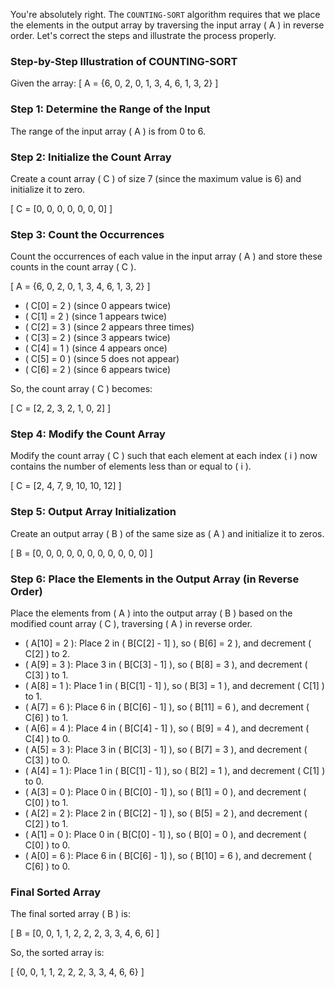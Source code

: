 You're absolutely right. The `COUNTING-SORT` algorithm requires that we place the elements in the output array by traversing the input array \( A \) in reverse order. Let's correct the steps and illustrate the process properly.

### Step-by-Step Illustration of COUNTING-SORT

Given the array:
\[ A = \{6, 0, 2, 0, 1, 3, 4, 6, 1, 3, 2\} \]

### Step 1: Determine the Range of the Input
The range of the input array \( A \) is from 0 to 6.

### Step 2: Initialize the Count Array
Create a count array \( C \) of size 7 (since the maximum value is 6) and initialize it to zero.

\[ C = [0, 0, 0, 0, 0, 0, 0] \]

### Step 3: Count the Occurrences
Count the occurrences of each value in the input array \( A \) and store these counts in the count array \( C \).

\[ A = \{6, 0, 2, 0, 1, 3, 4, 6, 1, 3, 2\} \]

- \( C[0] = 2 \) (since 0 appears twice)
- \( C[1] = 2 \) (since 1 appears twice)
- \( C[2] = 3 \) (since 2 appears three times)
- \( C[3] = 2 \) (since 3 appears twice)
- \( C[4] = 1 \) (since 4 appears once)
- \( C[5] = 0 \) (since 5 does not appear)
- \( C[6] = 2 \) (since 6 appears twice)

So, the count array \( C \) becomes:

\[ C = [2, 2, 3, 2, 1, 0, 2] \]

### Step 4: Modify the Count Array
Modify the count array \( C \) such that each element at each index \( i \) now contains the number of elements less than or equal to \( i \).

\[ C = [2, 4, 7, 9, 10, 10, 12] \]

### Step 5: Output Array Initialization
Create an output array \( B \) of the same size as \( A \) and initialize it to zeros.

\[ B = [0, 0, 0, 0, 0, 0, 0, 0, 0, 0, 0] \]

### Step 6: Place the Elements in the Output Array (in Reverse Order)
Place the elements from \( A \) into the output array \( B \) based on the modified count array \( C \), traversing \( A \) in reverse order.

- \( A[10] = 2 \): Place 2 in \( B[C[2] - 1] \), so \( B[6] = 2 \), and decrement \( C[2] \) to 2.
- \( A[9] = 3 \): Place 3 in \( B[C[3] - 1] \), so \( B[8] = 3 \), and decrement \( C[3] \) to 1.
- \( A[8] = 1 \): Place 1 in \( B[C[1] - 1] \), so \( B[3] = 1 \), and decrement \( C[1] \) to 1.
- \( A[7] = 6 \): Place 6 in \( B[C[6] - 1] \), so \( B[11] = 6 \), and decrement \( C[6] \) to 1.
- \( A[6] = 4 \): Place 4 in \( B[C[4] - 1] \), so \( B[9] = 4 \), and decrement \( C[4] \) to 0.
- \( A[5] = 3 \): Place 3 in \( B[C[3] - 1] \), so \( B[7] = 3 \), and decrement \( C[3] \) to 0.
- \( A[4] = 1 \): Place 1 in \( B[C[1] - 1] \), so \( B[2] = 1 \), and decrement \( C[1] \) to 0.
- \( A[3] = 0 \): Place 0 in \( B[C[0] - 1] \), so \( B[1] = 0 \), and decrement \( C[0] \) to 1.
- \( A[2] = 2 \): Place 2 in \( B[C[2] - 1] \), so \( B[5] = 2 \), and decrement \( C[2] \) to 1.
- \( A[1] = 0 \): Place 0 in \( B[C[0] - 1] \), so \( B[0] = 0 \), and decrement \( C[0] \) to 0.
- \( A[0] = 6 \): Place 6 in \( B[C[6] - 1] \), so \( B[10] = 6 \), and decrement \( C[6] \) to 0.

### Final Sorted Array
The final sorted array \( B \) is:

\[ B = [0, 0, 1, 1, 2, 2, 2, 3, 3, 4, 6, 6] \]

So, the sorted array is:

\[ \{0, 0, 1, 1, 2, 2, 2, 3, 3, 4, 6, 6\} \]